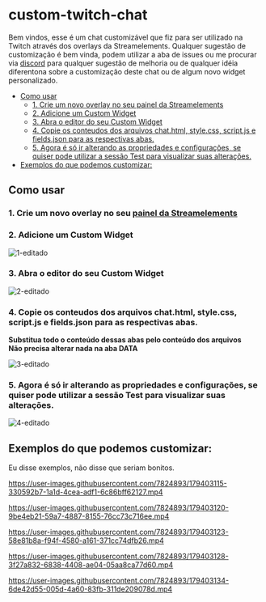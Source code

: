 # custom-twitch-chat

Bem vindos, esse é um chat customizável que fiz para ser utilizado na Twitch através dos overlays da Streamelements. Qualquer sugestão de customização é bem vinda, podem utilizar a aba de issues ou me procurar via [discord](https://discordapp.com/users/349678960659136524) para qualquer sugestão de melhoria ou de qualquer idéia diferentona sobre a customização deste chat ou de algum novo widget personalizado.

  - [Como usar](#como-usar)
    - [1. Crie um novo overlay no seu painel da Streamelements](#1-crie-um-novo-overlay-no-seu-painel-da-streamelements)
    - [2. Adicione um Custom Widget](#2-adicione-um-custom-widget)
    - [3. Abra o editor do seu Custom Widget](#3-abra-o-editor-do-seu-custom-widget)
    - [4. Copie os conteudos dos arquivos chat.html, style.css, script.js e fields.json para as respectivas abas.](#4-copie-os-conteudos-dos-arquivos-chathtml-stylecss-scriptjs-e-fieldsjson-para-as-respectivas-abas)
    - [5. Agora é só ir alterando as propriedades e configurações, se quiser pode utilizar a sessão Test para visualizar suas alterações.](#5-agora-é-só-ir-alterando-as-propriedades-e-configurações-se-quiser-pode-utilizar-a-sessão-test-para-visualizar-suas-alterações)
  - [Exemplos do que podemos customizar:](#exemplos-do-que-podemos-customizar)

## Como usar

### 1. Crie um novo overlay no seu [painel da Streamelements](https://streamelements.com/dashboard/overlays)

### 2. Adicione um **Custom Widget**

![1-editado](https://user-images.githubusercontent.com/7824893/179401604-dad4c485-c90e-4323-a06f-db47c651828c.jpg)

### 3. Abra o editor do seu Custom Widget

![2-editado](https://user-images.githubusercontent.com/7824893/179401663-4b4620b6-54e8-4494-b171-337016dd7176.jpg)

### 4. Copie os conteudos dos arquivos chat.html, style.css, script.js e fields.json para as respectivas abas.  
**Substitua todo o conteúdo dessas abas pelo conteúdo dos arquivos**  
**Não precisa alterar nada na aba DATA**

![3-editado](https://user-images.githubusercontent.com/7824893/179401828-19c0d9cb-cd5c-4bbc-8a30-3e4313680b70.jpg)

### 5. Agora é só ir alterando as propriedades e configurações, se quiser pode utilizar a sessão **Test** para visualizar suas alterações.

![4-editado](https://user-images.githubusercontent.com/7824893/179402047-1292da55-030e-4283-899a-49e935183f6a.jpg)

## Exemplos do que podemos customizar:
Eu disse exemplos, não disse que seriam bonitos.

https://user-images.githubusercontent.com/7824893/179403115-330592b7-1a1d-4cea-adf1-6c86bff62127.mp4

https://user-images.githubusercontent.com/7824893/179403120-9be4eb21-59a7-4887-8155-76cc73c716ee.mp4

https://user-images.githubusercontent.com/7824893/179403123-58e81b8a-f94f-4580-a161-371cc74dfb26.mp4

https://user-images.githubusercontent.com/7824893/179403128-3f27a832-6838-4408-ae04-05aa8ca77d60.mp4

https://user-images.githubusercontent.com/7824893/179403134-6de42d55-005d-4a60-83fb-311de209078d.mp4
